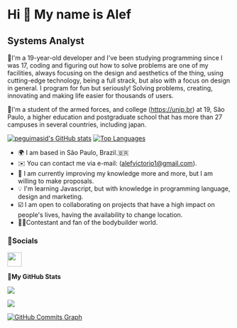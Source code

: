 Hi 👋 My name is Alef
==========================

Systems Analyst
-----------------------------

🔻I'm a 19-year-old developer and I've been studying programming since I was 17, coding and figuring out how to solve problems are one of my facilities, always focusing on the design and aesthetics of the thing, using cutting-edge technology, being a full strack, but also with a focus on design in general.
I program for fun but seriously! Solving problems, creating, innovating and making life easier for thousands of users.

🔻I'm a student of the armed forces, and college (https://unip.br) at 19, São Paulo, a higher education and postgraduate school that has more than 27 campuses in several countries, including japan.


<a href="http://www.github.com/peguimasid"><img src="https://github-readme-stats.vercel.app/api?username=AlefVictorio&show_icons=true&hide=&count_private=true&title_color=0000FFed&text_color=ffffff&icon_color=FF0000&bg_color=000000&hide_border=true&show_icons=true" alt="peguimasid's GitHub stats" /></a> <a href="https://github.com/peguimasid" align="left"><img src="https://github-readme-stats.vercel.app/api/top-langs/?username=peguimasid&layout=compact&title_color=3382ed&text_color=ffffff&icon_color=3382ed&bg_color=171717&hide_border=true&locale=en&custom_title=Top%20%Languages" alt="Top Languages" /></a>

* 🌍 I am based in São Paulo, Brazil.🇧🇷
* ✉️ You can contact me via e-mail: (alefvictorio1@gmail.com).
* 📓 I am currently improving my knowledge more and more, but I am willing to make proposals.
* 💡 I'm learning Javascript, but with knowledge in programming language, design and marketing.
* ☑️ I am open to collaborating on projects that have a high impact on people's lives, having the availability to change location.
* 🏋️‍♂️Contestant and fan of the bodybuilder world.

### 🔻Socials

<p align="left" /></a> <a href="https://www.linkedin.com/in/guilhermo-masid-494677b8" target="_blank" rel="noreferrer"><img src="https://raw.githubusercontent.com/danielcranney/readme-generator/main/public/icons/socials/linkedin.svg"
src="https://raw.githubusercontent.com/danielcranney/readme-generator/main/public/icons/socials/stackoverflow.svg" width="32" height="32" /></a> <a src="https://raw.githubusercontent.com/danielcranney/readme-generator/main/public/icons/socials/youtube.svg" width="32" height="32" /></a></p>


🔻<b>My GitHub Stats</b>

<a href="http://www.github.com/peguimasid"><img src="https://github-readme-streak-stats.herokuapp.com/?user=AlefVictorio&stroke=ffffff&background=000000&ring=0000FF&fire=FF0000&currStreakNum=F5FFFA&currStreakLabel=F5FFFA&sideNums=F5FFFA&sideLabels=ffffff&dates=FF0000&hide_border=true" /></a>


<a href="https://www.github.com/peguimasid" target="_blank" rel="noreferrer"><img
src="https://img.shields.io/badge/Gmail-D14836?style=for-the-badge&logo=gmail&logoColor=white" /></a>

<a href="http://www.github.com/peguimasid"><img src="https://activity-graph.herokuapp.com/graph?username=peguimasid&bg_color=171717&color=ffffff&line=3382ed&point=ffffff&area_color=171717&area=true&hide_border=true&custom_title=GitHub%20Commits%20Graph" alt="GitHub Commits Graph" /></a>

